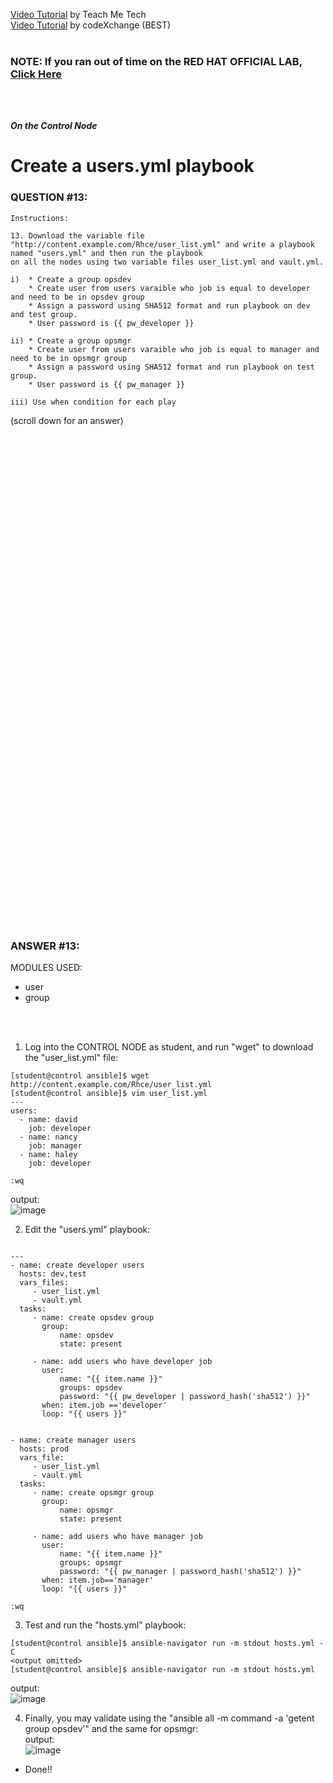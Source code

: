 <a href="https://www.youtube.com/watch?v=KX8eu8PsTy4&list=PLYB6dfdhWDePZf4fd4YgGGtSX_vHKv5vz&index=16">Video Tutorial</a> by Teach Me Tech \
<a href="https://www.youtube.com/watch?v=HIAX4gQx94U&list=PLL_setXLS0tiYMipvQI4oUGkJwhOhn42J&index=13">Video Tutorial</a> by codeXchange (BEST)
</br></br>

### NOTE: If you ran out of time on the RED HAT OFFICIAL LAB, [Click Here](#Catch-Up) 
</br></br>

***On the Control Node***

# Create a users.yml playbook
### QUESTION #13:
```
Instructions:

﻿13. Download the variable file
"http://content.example.com/Rhce/user_list.yml" and write a playbook named "users.yml" and then run the playbook
on all the nodes using two variable files user_list.yml and vault.yml.

i)  * Create a group opsdev
    * Create user from users varaible who job is equal to developer and need to be in opsdev group
    * Assign a password using SHA512 format and run playbook on dev and test group.
    * User password is {{ pw_developer }}

ii) * Create a group opsmgr
    * Create user from users varaible who job is equal to manager and need to be in opsmgr group
    * Assign a password using SHA512 format and run playbook on test group.
    * User password is {{ pw_manager }}

iii) Use when condition for each play
```

(scroll down for an answer)
<br/><br/><br/><br/><br/><br/><br/><br/><br/><br/><br/><br/><br/><br/><br/><br/><br/><br/><br/><br/><br/><br/><br/><br/>
<br/><br/><br/><br/><br/><br/><br/><br/><br/><br/><br/><br/><br/><br/><br/><br/><br/><br/><br/><br/><br/><br/><br/><br/>

### ANSWER #13:
MODULES USED:
- user
- group

</br></br>
1) Log into the CONTROL NODE as student, and run "wget" to download the "user_list.yml" file:
```
[student@control ansible]$ ﻿wget http://content.example.com/Rhce/user_list.yml
[student@control ansible]$ vim user_list.yml
---
users:
  - name: david
    job: developer
  - name: nancy
    job: manager
  - name: haley
    job: developer 

:wq
```
output: \
![image](https://github.com/user-attachments/assets/01b5fd2b-2feb-4f9a-a274-11118e3cd88e)

2) Edit the "users.yml" playbook:
```

---
- name: create developer users
  hosts: dev,test
  vars_files:
     - user_list.yml
     - vault.yml
  tasks:
     - name: create opsdev group
       group:
           name: opsdev
           state: present

     - name: add users who have developer job
       user:
           name: "{{ item.name }}"
           groups: opsdev
           password: "{{ pw_developer | password_hash('sha512') }}"
       when: item.job =='developer'
       loop: "{{ users }}"


- name: create manager users
  hosts: prod
  vars_file:
     - user_list.yml
     - vault.yml
  tasks:
     - name: create opsmgr group
       group:
           name: opsmgr
           state: present

     - name: add users who have manager job
       user:
           name: "{{ item.name }}"
           groups: opsmgr
           password: "{{ pw_manager | password_hash('sha512') }}"
       when: item.job=='manager'
       loop: "{{ users }}"

:wq      
```

3) Test and run the "hosts.yml" playbook:
```
[student@control ansible]$ ansible-navigator run -m stdout hosts.yml -C
<output omitted>
[student@control ansible]$ ansible-navigator run -m stdout hosts.yml
```
output: \
![image](https://github.com/user-attachments/assets/850a704e-ad58-41f6-8a2e-70a2060113dc)

4) Finally, you may validate using the "ansible all -m command -a 'getent group opsdev'" and the same for opsmgr: \
output: \
![image](https://github.com/user-attachments/assets/3c312b57-aa6d-418a-8ee9-16a4d02ae14d)

* Done!!
